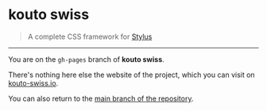 # kouto swiss

> A complete CSS framework for [Stylus](http://learnboost.github.io/stylus/)

* * *

You are on the `gh-pages` branch of **kouto swiss**.

There's nothing here else the website of the project, which you can visit on [kouto-swiss.io](http://kouto-swiss.io).

You can also return to the [main branch of the repository](https://github.com/krkn/kouto-swiss).
